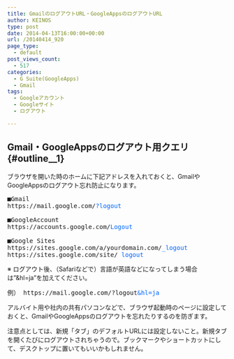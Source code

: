 ```yaml
---
title: GmailのログアウトURL・GoogleAppsのログアウトURL
author: KEINOS
type: post
date: 2014-04-13T16:00:00+00:00
url: /20140414_920
page_type:
  - default
post_views_count:
  - 517
categories:
  - G Suite(GoogleApps)
  - Gmail
tags:
  - Googleアカウント
  - Googleサイト
  - ログアウト

---
```

## Gmail・GoogleAppsのログアウト用クエリ {#outline__1}

<div class="section">
  <p>
    ブラウザを開いた時のホームに下記アドレスを入れておくと、GmailやGoogleAppsのログアウト忘れ防止になります。
  </p>
  
  <pre>
■Gmail
https://mail.google.com/<span style="color:#0066FF;" class="deco">?logout</span>

■GoogleAccount
https://accounts.google.com/<span style="color:#0066FF;" class="deco">Logout</span>

■Google Sites
https://sites.google.com/a/yourdomain.com/<span style="color:#0066FF;" class="deco">_logout</span>
https://sites.google.com/site/<span style="color:#0066FF;" class="deco">_logout</span>
</pre>
  
  <p>
    ※ ログアウト後、（Safariなどで）言語が英語などになってしまう場合は&#8221;&hl=ja&#8221;を加えてください。
  </p>
  
  <pre>
例） https://mail.google.com/?logout<span style="color:#0066FF;" class="deco">&hl=ja</span>
</pre>
  
  <p>
    アルバイト用や社内の共有パソコンなどで、ブラウザ起動時のページに設定しておくと、GmailやGoogleAppsのログアウトを忘れたりするのを防ぎます。
  </p>
  
  <p>
    注意点としては、新規「タブ」のデフォルトURLには設定しないこと。新規タブを開くたびにログアウトされちゃうので。ブックマークやショートカットにして、デスクトップに置いてもいいかもしれません。
  </p>
</div>